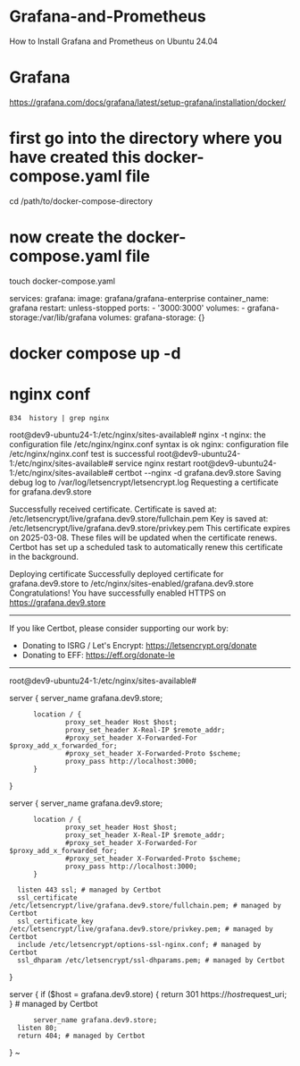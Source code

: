# Grafana-and-Prometheus
How to Install Grafana and Prometheus on Ubuntu 24.04








# Grafana 
https://grafana.com/docs/grafana/latest/setup-grafana/installation/docker/


# first go into the directory where you have created this docker-compose.yaml file
cd /path/to/docker-compose-directory

# now create the docker-compose.yaml file
touch docker-compose.yaml
  
  services:
    grafana:
      image: grafana/grafana-enterprise
      container_name: grafana
      restart: unless-stopped
      ports:
        - '3000:3000'
      volumes:
        - grafana-storage:/var/lib/grafana
  volumes:
    grafana-storage: {}
# docker compose up -d


# 




# nginx conf


  
  
    834  history | grep nginx
  root@dev9-ubuntu24-1:/etc/nginx/sites-available# nginx -t
  nginx: the configuration file /etc/nginx/nginx.conf syntax is ok
  nginx: configuration file /etc/nginx/nginx.conf test is successful
  root@dev9-ubuntu24-1:/etc/nginx/sites-available# service nginx restart
  root@dev9-ubuntu24-1:/etc/nginx/sites-available# certbot --nginx -d grafana.dev9.store
  Saving debug log to /var/log/letsencrypt/letsencrypt.log
  Requesting a certificate for grafana.dev9.store
  
  Successfully received certificate.
  Certificate is saved at: /etc/letsencrypt/live/grafana.dev9.store/fullchain.pem
  Key is saved at:         /etc/letsencrypt/live/grafana.dev9.store/privkey.pem
  This certificate expires on 2025-03-08.
  These files will be updated when the certificate renews.
  Certbot has set up a scheduled task to automatically renew this certificate in the background.
  
  Deploying certificate
  Successfully deployed certificate for grafana.dev9.store to /etc/nginx/sites-enabled/grafana.dev9.store
  Congratulations! You have successfully enabled HTTPS on https://grafana.dev9.store
  
  - - - - - - - - - - - - - - - - - - - - - - - - - - - - - - - - - - - - - - - -
  If you like Certbot, please consider supporting our work by:
   * Donating to ISRG / Let's Encrypt:   https://letsencrypt.org/donate
   * Donating to EFF:                    https://eff.org/donate-le
  - - - - - - - - - - - - - - - - - - - - - - - - - - - - - - - - - - - - - - - -
  root@dev9-ubuntu24-1:/etc/nginx/sites-available#
  










  server {
          server_name grafana.dev9.store;
  
          location / {
                  proxy_set_header Host $host;
                  proxy_set_header X-Real-IP $remote_addr;
                  #proxy_set_header X-Forwarded-For $proxy_add_x_forwarded_for;
                  #proxy_set_header X-Forwarded-Proto $scheme;
                  proxy_pass http://localhost:3000;
          }
  }
 



  server {
          server_name grafana.dev9.store;
  
          location / {
                  proxy_set_header Host $host;
                  proxy_set_header X-Real-IP $remote_addr;
                  #proxy_set_header X-Forwarded-For $proxy_add_x_forwarded_for;
                  #proxy_set_header X-Forwarded-Proto $scheme;
                  proxy_pass http://localhost:3000;
          }
  
      listen 443 ssl; # managed by Certbot
      ssl_certificate /etc/letsencrypt/live/grafana.dev9.store/fullchain.pem; # managed by Certbot
      ssl_certificate_key /etc/letsencrypt/live/grafana.dev9.store/privkey.pem; # managed by Certbot
      include /etc/letsencrypt/options-ssl-nginx.conf; # managed by Certbot
      ssl_dhparam /etc/letsencrypt/ssl-dhparams.pem; # managed by Certbot
  
  }
  
  server {
      if ($host = grafana.dev9.store) {
          return 301 https://$host$request_uri;
      } # managed by Certbot
  
  
  
          server_name grafana.dev9.store;
      listen 80;
      return 404; # managed by Certbot
  }
  ~








# 


# 


# 


# 


# 


# 


# 


# 


# 


# 


# 


# 


# 


# 


# 


# 


# 


# 


# 


# 


# 


# 


# 


# 


# 


# 


# 


# 


# 


# 


# 


# 


# 


# 


# 


# 


# 


# 


# 


# 


# 


# 


# 


# 


# 


# 


# 


# 


# 


# 


# 


# 


# 


# 


# 


# 


# 


# 


# 


# 


# 


# 


# 


# 


# 


# 


# 


# 


# 


# 


# 


# 


# 


# 


# 


# 


# 


# 


# 


